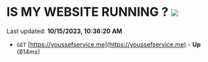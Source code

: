 # IS MY WEBSITE RUNNING ? [![](https://img.shields.io/static/v1?label=Sponsor&message=%E2%9D%A4&logo=GitHub&color=%23fe8e86)](https://github.com/sponsors/<username>)

Last updated: **10/15/2023, 10:36:20 AM**

- `GET` [https://youssefservice.me](https://youssefservice.me) - **Up** (814ms)
